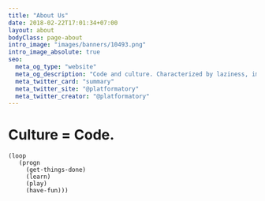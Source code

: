 ```yaml
---
title: "About Us"
date: 2018-02-22T17:01:34+07:00
layout: about
bodyClass: page-about
intro_image: "images/banners/10493.png"
intro_image_absolute: true
seo:
  meta_og_type: "website"
  meta_og_description: "Code and culture. Characterized by laziness, impatience and hubris. Our core principle is to go deep, go broad and solve business problems with technology. Competence, passion and empathy and an ethic towards getting stuff done and done right."
  meta_twitter_card: "summary"
  meta_twitter_site: "@platformatory"
  meta_twitter_creator: "@platformatory"
---
```


# Culture = Code.

```common-lisp
(loop
   (progn
     (get-things-done)
     (learn)
     (play)
     (have-fun)))
```
